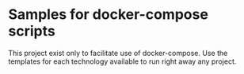 # Samples for docker-compose scripts


This project exist only to facilitate use of docker-compose.
Use the templates for each technology available to run right away any project.
